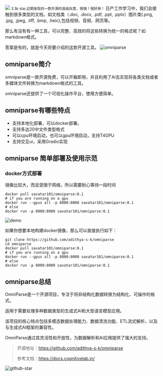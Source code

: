 <img src="/assets/image/240715-omniparse-1.png">
<small>3.3k star,近期发现的一款开源的高级玩意，很强！很好用！</small>
日产工作学习中，我们会接触到很多类型的文档，如文档类（.doc, .docx, .pdf, .ppt, .pptx）图片类(.png, .jpg, .jpeg, .tiff, .bmp, .heic),包括视频、音频、网页等。

那么有没有有一种工具，可以完整、高效的将这些转换为统一的格式呢？如markdown格式。

答案是有的，就是今天将要介绍的这款开源工具。
![omniparse](/assets/image/240715-omniparse-1.png)

## omniparse简介

omniparse是一款开源免费，可以开箱即用，并且利用了AI去实现将各类文档或者多媒体文件转换为markdown格式的工具。

omniparse还提供了一个可视化操作平台，使用方便简单。

## omniparse有哪些特点

- 支持本地化部署，可以docker部署。
- 支持多达20中文件类型格式
- 可以cpu环境启动，也可以gpu环境启动，支持T4GPU
- 支持交互ui，采用Gradio实现


## omniparse 简单部署及使用示范

### docker方式部署

镜像比较大，而且受限于网络，所以需要耐心等待一段时间

```
docker pull savatar101/omniparse:0.1
# if you are running on a gpu 
docker run --gpus all -p 8000:8000 savatar101/omniparse:0.1
# else
docker run -p 8000:8000 savatar101/omniparse:0.1
```

![demo](/assets/image/240715-omniparse-2.png)

如果你想要本地构建docker镜像，那么可以直接执行如下：

```
git clone https://github.com/adithya-s-k/omniparse
cd omniparse
docker pull savatar101/omniparse:0.1
# if you are running on a gpu 
docker run --gpus all -p 8000:8000 savatar101/omniparse:0.1
# else
docker run -p 8000:8000 savatar101/omniparse:0.1
```

## omniparse总结

OmniParse是一个开源项目，专注于将非结构化数据转换为结构化、可操作的格式。

适用于需要处理多种数据类型的生成式AI和大型语言模型应用。

该项目的核心特点包括多模态数据处理能力、数据清洗功能、ETL流式解析，以及与生成式AI框架的兼容性。

OmniParse通过其灵活性和开放性，为数据解析和AI应用提供了强大的支持。

>开源地址：https://github.com/adithya-s-k/omniparse
>
>参考文档：https://docs.cognitivelab.in/

![github-star](/assets/image/240715-omniparse.png)
